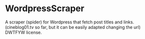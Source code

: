 WordpressScraper
================

A scraper (spider) for Wordpress that fetch post titles and links. (cineblog01.tv so far, but it can be easily adapted changing the url)
DWTFYW license.
